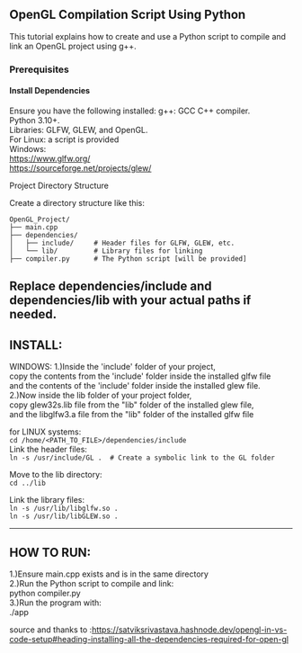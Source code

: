 ## OpenGL Compilation Script Using Python

This tutorial explains how to create and use a Python script to compile and link an OpenGL project using g++.  
### Prerequisites  
#### Install Dependencies  
Ensure you have the following installed:
    g++: GCC C++ compiler.  
    Python 3.10+.  
    Libraries: GLFW, GLEW, and OpenGL.  
For Linux: a script is provided  
Windows:  
https://www.glfw.org/  
https://sourceforge.net/projects/glew/  
  
Project Directory Structure  
  
Create a directory structure like this:  
```
OpenGL_Project/
├── main.cpp
├── dependencies/
│   ├── include/     # Header files for GLFW, GLEW, etc.
│   └── lib/         # Library files for linking
├── compiler.py      # The Python script [will be provided]
```

Replace dependencies/include and dependencies/lib with your actual paths if needed.
--------------------------------------------------------------------------------------------
## INSTALL:
WINDOWS:
1.)Inside the 'include' folder of your project,   
copy the contents from the 'include' folder inside the installed glfw file  
and the contents of the 'include' folder inside the installed glew file.  
2.)Now inside the lib folder of your project folder,  
copy glew32s.lib file from the "lib" folder of the installed glew file,  
and the libglfw3.a file from the "lib" folder of the installed glfw file  
  
for LINUX systems:  
```cd /home/<PATH_TO_FILE>/dependencies/include```  
Link the header files:  
```ln -s /usr/include/GL .  # Create a symbolic link to the GL folder```  
  
Move to the lib directory:  
```cd ../lib```  

Link the library files:  
```ln -s /usr/lib/libglfw.so .```  
```ln -s /usr/lib/libGLEW.so .```  
  
  
--------------------------------------------------------------------------------------------  
## HOW TO RUN:  
1.)Ensure main.cpp exists and is in the same directory  
2.)Run the Python script to compile and link:  
python compiler.py  
3.)Run the program with:  
./app  
  
  
source and thanks to :https://satviksrivastava.hashnode.dev/opengl-in-vs-code-setup#heading-installing-all-the-dependencies-required-for-open-gl  
